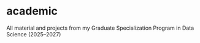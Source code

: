 # academic
All material and projects from my Graduate Specialization Program in Data Science (2025–2027)
